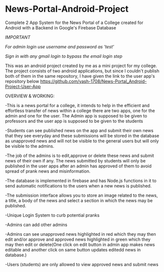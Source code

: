 # News-Portal-Android-Project
Complete 2 App System for the News Portal of a College created for Android with a Backend in Google's Firebase Database

*IMPORTANT*

*For admin login use username and password as 'test'*

*Sign in with any gmail login to bypass the email login step*

This was an android project created by me as a mini project for my college.
The project consists of two android applications, but since I couldn't publish both of them in the same repository, I have given the link to the user app's repository below
https://github.com/yash-1708/News-Portal_Android-Project-User-App

OVERVIEW & WORKING:

-This is a news portal for a college, it intends to help in the efficient and effortless transfer of news within a college
there are two apps, one for the admin and one for the user.
The Admin app is supposed to be given to professors and the user app is supposed to be given to the students

-Students can see published news on the app and submit their own news that they see everyday and these submissions will be stored in the database as unapproved news and will not be visible to the general users but will only be visible to the admins.

-The job of the admins is to edit,approve or delete these news and submit news of their own if any.
The news submitted by students will only be published in the user apps after an admin has approved of them to avoid spread of prank news and misinformation.

-The database is implemented in firebase and has Node.js functions in it to send automatic notifications to the users when a new news is published.

-The submission interface allows you to store an image related to the news, a title, a body of the news and select a section in which the news may be published.

-Unique Login System to curb potential pranks

-Admins can add other admins

-Admins can see unapproved news highlighted in red which they may then edit and/or approve and approved news highlighted in green which they may then edit or delete(One click on edit button in admin app makes news editable and another click on same button updates editedd news in database.)

-Users (students) are only allowed to view approved news and submit news
